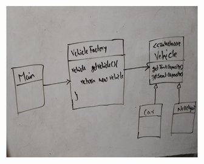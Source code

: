 <p align="center">
<img src="https://raw.githubusercontent.com/m-Chetan/Design-Patterns/main/Behavioral/NullObject/nullobject.jpeg" width="700" height="400" >  
</p>
